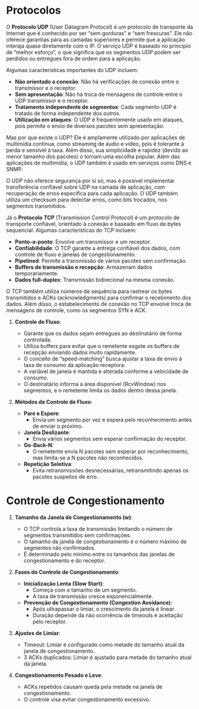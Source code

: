 
# Protocolos

O **Protocolo UDP** (User Datagram Protocol) é um protocolo de transporte da Internet que é conhecido por ser “sem gorduras” e “sem frescuras”. Ele não oferece garantias para as camadas superiores e permite que a aplicação interaja quase diretamente com o IP. O serviço UDP é baseado no princípio de “melhor esforço”, o que significa que os segmentos UDP podem ser perdidos ou entregues fora de ordem para a aplicação.

Algumas características importantes do UDP incluem:

- **Não orientado a conexão**: Não há verificações de conexão entre o transmissor e o receptor.
- **Sem apresentação**: Não há troca de mensagens de controle entre o UDP transmissor e o receptor.
- **Tratamento independente de segmentos**: Cada segmento UDP é tratado de forma independente dos outros.
- **Utilização em ataques**: O UDP é frequentemente usado em ataques, pois permite o envio de diversos pacotes sem apresentação.

Mas por que existe o UDP? Ele é amplamente utilizado por aplicações de multimídia contínua, como streaming de áudio e vídeo, pois é tolerante à perda e sensível à taxa. Além disso, sua simplicidade e rapidez (devido ao menor tamanho dos pacotes) o tornam uma escolha popular. Além das aplicações de multimídia, o UDP também é usado em serviços como DNS e SNMP.

O UDP não oferece segurança por si só, mas é possível implementar transferência confiável sobre UDP na camada de aplicação, com recuperação de erros específica para cada aplicação. O UDP também utiliza um checksum para detectar erros, como bits trocados, nos segmentos transmitidos.

Já o **Protocolo TCP** (Transmission Control Protocol) é um protocolo de transporte confiável, orientado à conexão e baseado em fluxo de bytes sequencial. Algumas características do TCP incluem:

- **Ponto-a-ponto**: Envolve um transmissor e um receptor.
- **Confiabilidade**: O TCP garante a entrega confiável dos dados, com controle de fluxo e janelas de congestionamento.
- **Pipelined**: Permite a transmissão de vários pacotes sem confirmação.
- **Buffers de transmissão e recepção**: Armazenam dados temporariamente.
- **Dados full-duplex**: Transmissão bidirecional na mesma conexão.

O TCP também utiliza números de sequência para rastrear os bytes transmitidos e ACKs (acknowledgments) para confirmar o recebimento dos dados. Além disso, o estabelecimento de conexão no TCP envolve troca de mensagens de controle, como os segmentos SYN e ACK.

1. **Controle de Fluxo**:
    - Garante que os dados sejam entregues ao destinatário de forma controlada.
    - Utiliza buffers para evitar que o remetente esgote os buffers de recepção enviando dados muito rapidamente.
    - O conceito de “speed-matching” busca ajustar a taxa de envio à taxa de consumo da aplicação receptora.
    - A variável de janela é mantida e alterada conforme a velocidade de consumo.
    - O destinatário informa a área disponível (RcvWindow) nos segmentos, e o remetente limita os dados dentro dessa janela.
    
1. **Métodos de Controle de Fluxo**:
    - **Pare e Espere**:
        - Envia um segmento por vez e espera pelo reconhecimento antes de enviar o próximo.
    - **Janela Deslizante**:
        - Envia vários segmentos sem esperar confirmação do receptor.
    - **Go-Back-N**:
        - O remetente envia N pacotes sem esperar por reconhecimento, mas limita-se a N pacotes não reconhecidos.
    - **Repetição Seletiva**:
        - Evita retransmissões desnecessárias, retransmitindo apenas os pacotes suspeitos de erro.

# **Controle de Congestionamento**

1. **Tamanho da Janela de Congestionamento (w)**:
    - O TCP controla a taxa de transmissão limitando o número de segmentos transmitidos sem confirmações.
    - O tamanho da janela de congestionamento é o número máximo de segmentos não confirmados.
    - É determinado pelo mínimo entre os tamanhos das janelas de congestionamento e do receptor.
    
1. **Fases do Controle de Congestionamento**:
    - **Inicialização Lenta (Slow Start)**:
        - Começa com o tamanho de um segmento.
        - A taxa de transmissão cresce exponencialmente.
    - **Prevenção de Congestionamento (Congestion Avoidance)**:
        - Após ultrapassar o limiar, o crescimento da janela é linear.
        - Duração depende da não ocorrência de timeouts e aceitação pelo receptor.
    
1. **Ajustes de Limiar**:
    - Timeout: Limiar é configurado como metade do tamanho atual da janela de congestionamento.
    - 3 ACKs duplicados: Limiar é ajustado para metade do tamanho atual da janela.
    
1. **Congestionamento Pesado e Leve**:
    - ACKs repetidos causam queda pela metade na janela de congestionamento.
    - O controle visa evitar congestionamento excessivo.
